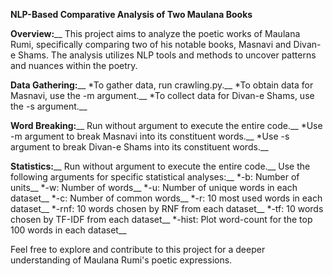 **NLP-Based Comparative Analysis of Two Maulana Books**

**Overview:**__
This project aims to analyze the poetic works of Maulana Rumi, specifically comparing two of his notable books, Masnavi and Divan-e Shams. The analysis utilizes NLP tools and methods to uncover patterns and nuances within the poetry.

**Data Gathering:**__
*To gather data, run crawling.py.__
*To obtain data for Masnavi, use the -m argument.__
*To collect data for Divan-e Shams, use the -s argument.__

**Word Breaking:**__
Run without argument to execute the entire code.__
*Use -m argument to break Masnavi into its constituent words.__
*Use -s argument to break Divan-e Shams into its constituent words.__

**Statistics:**__
Run without argument to execute the entire code.__
Use the following arguments for specific statistical analyses:__
*-b: Number of units__
*-w: Number of words__
*-u: Number of unique words in each dataset__
*-c: Number of common words__
*-r: 10 most used words in each dataset__
*-rnf: 10 words chosen by RNF from each dataset__
*-tf: 10 words chosen by TF-IDF from each dataset__
*-hist: Plot word-count for the top 100 words in each dataset__

Feel free to explore and contribute to this project for a deeper understanding of Maulana Rumi's poetic expressions.
